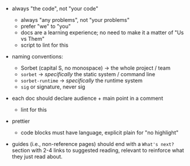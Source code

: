 - always "the code", not "your code"
  - always "any problems", not "your problems"
  - prefer "we" to "you"
  - docs are a learning experience; no need to make it a matter of "Us vs Them"
  - script to lint for this

- naming conventions:
  - Sorbet (capital S, no monospace) → the whole project / team
  - `sorbet` → *specifically* the static system / command line
  - `sorbet-runtime` → *specifically* the runtime system
  - `sig` or signature, never sig

- each doc should declare audience + main point in a comment
  - lint for this

- prettier
  - code blocks must have language, explicit plain for "no highlight"

- guides (i.e., non-reference pages) should end with a `What's next?` section
  with 2-4 links to suggested reading, relevant to reinforce what they just read
  about.
